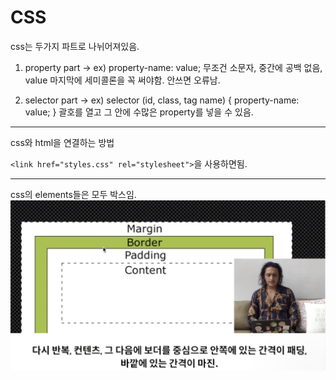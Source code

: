 # CSS

css는 두가지 파트로 나뉘어져있음.

1. property part  -> ex) property-name: value;  무조건 소문자, 중간에 공백 없음, value 마지막에 세미콜론을 꼭 써야함. 안쓰면 오류남.

2. selector part  -> ex) selector (id, class, tag name) {
                              property-name: value;
                        }                             괄호를 열고 그 안에 수많은 property를 넣을 수 있음.

---
css와 html을 연결하는 방법

`<link href="styles.css" rel="stylesheet">`을 사용하면됨.

---
css의 elements들은 모두 박스임.
![box](./image/box.png)

